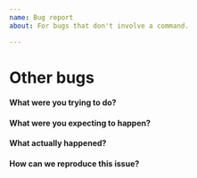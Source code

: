 ```yaml
---
name: Bug report
about: For bugs that don't involve a command.

---
```


# Other bugs

<!-- 
Did you find a bug with something other than a command? Fill out the following:
-->

#### What were you trying to do?

<!-- Replace this line with a description of what you were trying to do -->

#### What were you expecting to happen?

<!-- Replace this line with a description of what you were expecting to happen -->

#### What actually happened?

<!-- Replace this line with a description of what actually happened. Include any error messages -->

#### How can we reproduce this issue?

<!-- Replace with numbered steps to reproduce the issue -->

